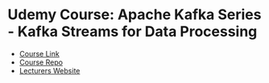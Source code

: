 # Udemy Course: Apache Kafka Series - Kafka Streams for Data Processing

* [Course Link](https://www.udemy.com/course/kafka-streams/)
* [Course Repo]()
* [Lecturers Website](https://courses.datacumulus.com/)